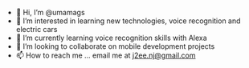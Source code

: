 - 👋 Hi, I’m @umamags
- 👀 I’m interested in learning new technologies, voice recognition and electric cars
- 🌱 I’m currently learning voice recognition skills with Alexa
- 💞️ I’m looking to collaborate on mobile development projects
- 📫 How to reach me ... email me at j2ee.nj@gmail.com

<!---
umamags/umamags is a ✨ special ✨ repository because its `README.md` (this file) appears on your GitHub profile.
You can click the Preview link to take a look at your changes.
--->
